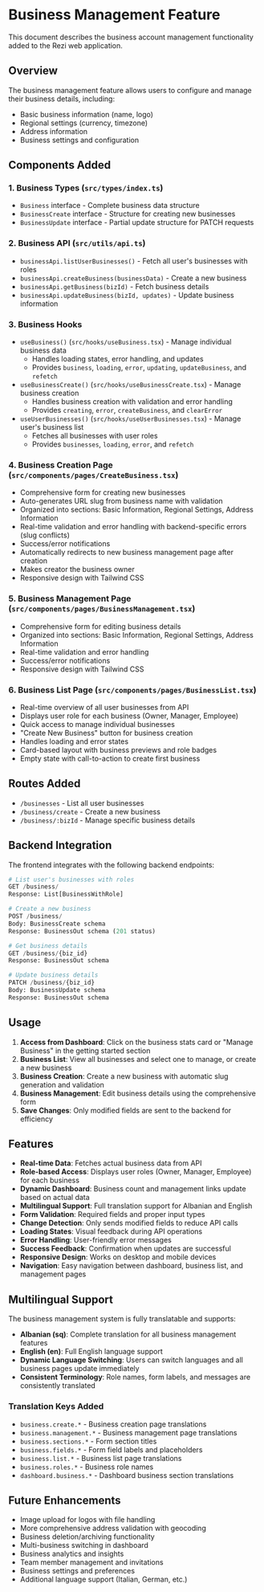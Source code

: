 # Business Management Feature

This document describes the business account management functionality added to the Rezi web application.

## Overview

The business management feature allows users to configure and manage their business details, including:

- Basic business information (name, logo)
- Regional settings (currency, timezone)
- Address information
- Business settings and configuration

## Components Added

### 1. Business Types (`src/types/index.ts`)
- `Business` interface - Complete business data structure
- `BusinessCreate` interface - Structure for creating new businesses
- `BusinessUpdate` interface - Partial update structure for PATCH requests

### 2. Business API (`src/utils/api.ts`)
- `businessApi.listUserBusinesses()` - Fetch all user's businesses with roles
- `businessApi.createBusiness(businessData)` - Create a new business
- `businessApi.getBusiness(bizId)` - Fetch business details
- `businessApi.updateBusiness(bizId, updates)` - Update business information

### 3. Business Hooks
- `useBusiness()` (`src/hooks/useBusiness.tsx`) - Manage individual business data
  - Handles loading states, error handling, and updates
  - Provides `business`, `loading`, `error`, `updating`, `updateBusiness`, and `refetch`
- `useBusinessCreate()` (`src/hooks/useBusinessCreate.tsx`) - Manage business creation
  - Handles business creation with validation and error handling
  - Provides `creating`, `error`, `createBusiness`, and `clearError`
- `useUserBusinesses()` (`src/hooks/useUserBusinesses.tsx`) - Manage user's business list
  - Fetches all businesses with user roles
  - Provides `businesses`, `loading`, `error`, and `refetch`

### 4. Business Creation Page (`src/components/pages/CreateBusiness.tsx`)
- Comprehensive form for creating new businesses
- Auto-generates URL slug from business name with validation
- Organized into sections: Basic Information, Regional Settings, Address Information
- Real-time validation and error handling with backend-specific errors (slug conflicts)
- Success/error notifications
- Automatically redirects to new business management page after creation
- Makes creator the business owner
- Responsive design with Tailwind CSS

### 5. Business Management Page (`src/components/pages/BusinessManagement.tsx`)
- Comprehensive form for editing business details
- Organized into sections: Basic Information, Regional Settings, Address Information
- Real-time validation and error handling
- Success/error notifications
- Responsive design with Tailwind CSS

### 6. Business List Page (`src/components/pages/BusinessList.tsx`)
- Real-time overview of all user businesses from API
- Displays user role for each business (Owner, Manager, Employee)
- Quick access to manage individual businesses
- "Create New Business" button for business creation
- Handles loading and error states
- Card-based layout with business previews and role badges
- Empty state with call-to-action to create first business

## Routes Added

- `/businesses` - List all user businesses
- `/business/create` - Create a new business
- `/business/:bizId` - Manage specific business details

## Backend Integration

The frontend integrates with the following backend endpoints:

```python
# List user's businesses with roles
GET /business/
Response: List[BusinessWithRole]

# Create a new business
POST /business/
Body: BusinessCreate schema
Response: BusinessOut schema (201 status)

# Get business details
GET /business/{biz_id}
Response: BusinessOut schema

# Update business details  
PATCH /business/{biz_id}
Body: BusinessUpdate schema
Response: BusinessOut schema
```

## Usage

1. **Access from Dashboard**: Click on the business stats card or "Manage Business" in the getting started section
2. **Business List**: View all businesses and select one to manage, or create a new business
3. **Business Creation**: Create a new business with automatic slug generation and validation
4. **Business Management**: Edit business details using the comprehensive form
5. **Save Changes**: Only modified fields are sent to the backend for efficiency

## Features

- **Real-time Data**: Fetches actual business data from API
- **Role-based Access**: Displays user roles (Owner, Manager, Employee) for each business
- **Dynamic Dashboard**: Business count and management links update based on actual data
- **Multilingual Support**: Full translation support for Albanian and English
- **Form Validation**: Required fields and proper input types
- **Change Detection**: Only sends modified fields to reduce API calls
- **Loading States**: Visual feedback during API operations
- **Error Handling**: User-friendly error messages
- **Success Feedback**: Confirmation when updates are successful
- **Responsive Design**: Works on desktop and mobile devices
- **Navigation**: Easy navigation between dashboard, business list, and management pages

## Multilingual Support

The business management system is fully translatable and supports:

- **Albanian (sq)**: Complete translation for all business management features
- **English (en)**: Full English language support
- **Dynamic Language Switching**: Users can switch languages and all business pages update immediately
- **Consistent Terminology**: Role names, form labels, and messages are consistently translated

### Translation Keys Added

- `business.create.*` - Business creation page translations
- `business.management.*` - Business management page translations
- `business.sections.*` - Form section titles
- `business.fields.*` - Form field labels and placeholders
- `business.list.*` - Business list page translations
- `business.roles.*` - Business role names
- `dashboard.business.*` - Dashboard business section translations

## Future Enhancements

- Image upload for logos with file handling
- More comprehensive address validation with geocoding
- Business deletion/archiving functionality
- Multi-business switching in dashboard
- Business analytics and insights
- Team member management and invitations
- Business settings and preferences
- Additional language support (Italian, German, etc.) 